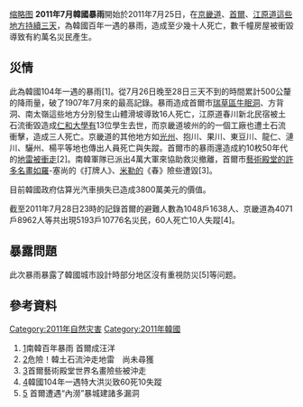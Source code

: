 [缩略图](https://zh.wikipedia.org/wiki/File:2011년_7월_우면산_산사태_서울소방_복구_활동_SFS_1908.jpg "fig:缩略图")
**2011年7月韓國暴雨**開始於2011年7月25日，在[京畿道](../Page/京畿道.md "wikilink")、[首爾](../Page/首爾.md "wikilink")、[江原道這些地方持續三天](https://zh.wikipedia.org/wiki/江原 "wikilink")，為韓國百年一遇的暴雨，造成至少幾十人死亡，數千幢房屋被衝毀導致有約萬名災民產生。

## 災情

此為韓國104年一遇的暴雨\[1\]。從7月26日晚至28日三天不到的時間累計500公釐的降雨量，破了1907年7月來的最高記錄。暴雨造成首爾市[瑞草區牛眠洞](https://zh.wikipedia.org/wiki/瑞草區 "wikilink")、方背洞、南太嶺這些地方分別發生山體滑坡導致16人死亡，江原道春川新北民宿被土石流衝毀造成[仁和大學有](https://zh.wikipedia.org/wiki/仁和大學 "wikilink")13位學生去世，而京畿道坡州的的一個工廠也遭土石流衝擊，造成三人死亡。京畿道的其他地方如[光州](../Page/光州.md "wikilink")、抱川、果川、東豆川、龍仁、漣川、驪州、楊平等地也傳出人員死亡與失蹤。首爾市的暴雨還造成約10枚50年代的[地雷被衝走](../Page/地雷.md "wikilink")\[2\]。南韓軍隊已派出4萬大軍來協助救災撤離，首爾市[藝術殿堂的許多名畫如羅](../Page/藝術殿堂.md "wikilink")-塞尚的《打牌人》、[米勒的](https://zh.wikipedia.org/wiki/米勒 "wikilink")《春》險些遭毀\[3\]。

目前韓國政府估算光汽車損失已造成3800萬美元的價值。

截至2011年7月28日23時的記錄首爾的避難人數為1048戶1638人、京畿道為4071戶8962人等共出現5193戶10776名災民，60人死亡10人失蹤\[4\]。

## 暴露問題

此次暴雨暴露了韓國城市設計時部分地区沒有重視防災\[5\]等问题。

## 參考資料

[Category:2011年自然灾害](https://zh.wikipedia.org/wiki/Category:2011年自然灾害 "wikilink")
[Category:2011年韓國](https://zh.wikipedia.org/wiki/Category:2011年韓國 "wikilink")

1.  [1](http://tw.news.yahoo.com/article/url/d/a/110729/11/2vy12.html)南韓百年暴雨
    首爾成汪洋
2.  [2](http://tw.news.yahoo.com/article/url/d/a/110729/8/2vyae.html)危險！韓土石流沖走地雷　尚未尋獲
3.  [3](http://tw.news.yahoo.com/article/url/d/a/110729/139/2vy44.html)首爾藝術殿堂世界名畫險些被沖走
4.  [4](http://tw.news.yahoo.com/article/url/d/a/110729/139/2vy45.html)韓國104年一遇特大洪災致60死10失蹤
5.  [5](http://tw.news.yahoo.com/article/url/d/a/110729/139/2vy41.html)
    首爾遭遇“內澇”暴城建諸多漏洞